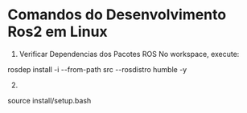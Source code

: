 # Comandos do Desenvolvimento Ros2 em Linux

1. Verificar Dependencias dos Pacotes ROS
No workspace, execute:

rosdep install -i --from-path src --rosdistro humble -y


2. 
source install/setup.bash